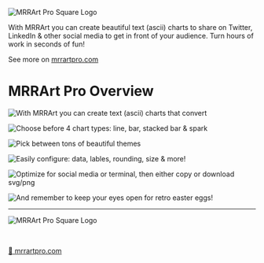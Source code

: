 ![MRRArt Pro Square Logo](https://user-images.githubusercontent.com/1515742/249786824-bbc58711-ff16-4e13-a247-abebd7ca7620.png)

With MRRArt you can create beautiful text (ascii) charts to share on Twitter, LinkedIn & other social media to get in front of your audience. Turn hours of work in seconds of fun!

See more on [mrrartpro.com](https://mrrartpro.com)


# MRRArt Pro Overview
![With MRRArt you can create text (ascii) charts that convert](https://user-images.githubusercontent.com/1515742/249785854-888c7f29-c263-418f-b340-8b0aa7715f46.png)

![Choose before 4 chart types: line, bar, stacked bar & spark](https://user-images.githubusercontent.com/1515742/249785861-ccee58ce-0a56-4803-99c8-24efeb04ece6.png)

![Pick between tons of beautiful themes](https://user-images.githubusercontent.com/1515742/249785863-e03d13e0-45ac-4034-8b6c-33f0ae10fac2.png)

![Easily configure: data, lables, rounding, size & more!](https://user-images.githubusercontent.com/1515742/249785865-ac2efad6-8daa-4ffe-8443-2fa45e224df6.png)

![Optimize for social media or terminal, then either copy or download svg/png](https://user-images.githubusercontent.com/1515742/249785868-a6cc4aa2-5b43-4c01-af8f-6b7ef02db3f1.png)

![And remember to keep your eyes open for retro easter eggs!](https://user-images.githubusercontent.com/1515742/249785871-8a88473f-6110-4072-8ef0-8f23f7804e48.png)

---------

![MRRArt Pro Square Logo](https://user-images.githubusercontent.com/1515742/249785756-6d353471-fc5b-4735-84a4-27af519aa8c2.png)

<br/>

[👀 mrrartpro.com](https://mrrartpro.com)
